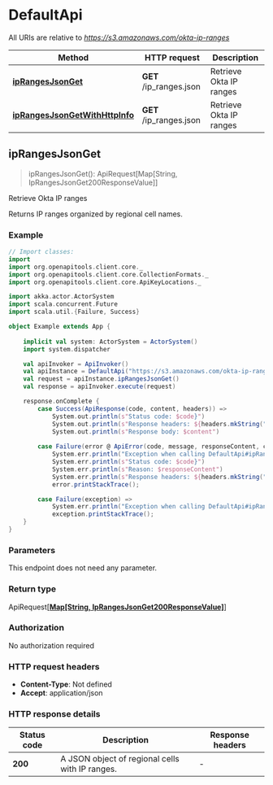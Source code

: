# DefaultApi

All URIs are relative to *https://s3.amazonaws.com/okta-ip-ranges*

Method | HTTP request | Description
------------- | ------------- | -------------
[**ipRangesJsonGet**](DefaultApi.md#ipRangesJsonGet) | **GET** /ip_ranges.json | Retrieve Okta IP ranges
[**ipRangesJsonGetWithHttpInfo**](DefaultApi.md#ipRangesJsonGetWithHttpInfo) | **GET** /ip_ranges.json | Retrieve Okta IP ranges



## ipRangesJsonGet

> ipRangesJsonGet(): ApiRequest[Map[String, IpRangesJsonGet200ResponseValue]]

Retrieve Okta IP ranges

Returns IP ranges organized by regional cell names.

### Example

```scala
// Import classes:
import 
import org.openapitools.client.core._
import org.openapitools.client.core.CollectionFormats._
import org.openapitools.client.core.ApiKeyLocations._

import akka.actor.ActorSystem
import scala.concurrent.Future
import scala.util.{Failure, Success}

object Example extends App {
    
    implicit val system: ActorSystem = ActorSystem()
    import system.dispatcher

    val apiInvoker = ApiInvoker()
    val apiInstance = DefaultApi("https://s3.amazonaws.com/okta-ip-ranges")    
    val request = apiInstance.ipRangesJsonGet()
    val response = apiInvoker.execute(request)

    response.onComplete {
        case Success(ApiResponse(code, content, headers)) =>
            System.out.println(s"Status code: $code}")
            System.out.println(s"Response headers: ${headers.mkString(", ")}")
            System.out.println(s"Response body: $content")
        
        case Failure(error @ ApiError(code, message, responseContent, cause, headers)) =>
            System.err.println("Exception when calling DefaultApi#ipRangesJsonGet")
            System.err.println(s"Status code: $code}")
            System.err.println(s"Reason: $responseContent")
            System.err.println(s"Response headers: ${headers.mkString(", ")}")
            error.printStackTrace();

        case Failure(exception) => 
            System.err.println("Exception when calling DefaultApi#ipRangesJsonGet")
            exception.printStackTrace();
    }
}
```

### Parameters

This endpoint does not need any parameter.

### Return type

ApiRequest[[**Map[String, IpRangesJsonGet200ResponseValue]**](IpRangesJsonGet200ResponseValue.md)]


### Authorization

No authorization required

### HTTP request headers

- **Content-Type**: Not defined
- **Accept**: application/json

### HTTP response details
| Status code | Description | Response headers |
|-------------|-------------|------------------|
| **200** | A JSON object of regional cells with IP ranges. |  -  |

